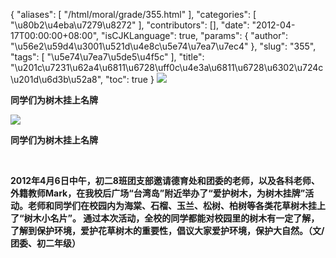 {
    "aliases": [
        "/html/moral/grade/355.html"
    ],
    "categories": [
        "\u80b2\u4eba\u7279\u8272"
    ],
    "contributors": [],
    "date": "2012-04-17T00:00:00+08:00",
    "isCJKLanguage": true,
    "params": {
        "author": "\u56e2\u59d4\u3001\u521d\u4e8c\u5e74\u7ea7\u7ec4"
    },
    "slug": "355",
    "tags": [
        "\u5e74\u7ea7\u5de5\u4f5c"
    ],
    "title": "\u201c\u7231\u62a4\u6811\u6728\uff0c\u4e3a\u6811\u6728\u6302\u724c\u201d\u6d3b\u52a8",
    "toc": true
}
**![](https://cdn.tfls.online/mirror/full/7a74c542226133d2ac7b480c781ca340f59faa27.jpg)**

**同学们为树木挂上名牌**

**![](https://cdn.tfls.online/mirror/full/836f02430acd34d22fdebf84fc115c1910223509.jpg)**

**同学们为树木挂上名牌**

 

**2012年4月6日中午，初二8班团支部邀请德育处和团委的老师，以及各科老师、外籍教师Mark，在我校后广场“台湾岛”附近举办了“爱护树木，为树木挂牌”活动。老师和同学们在校园内为海棠、石榴、玉兰、松树、柏树等各类花草树木挂上了“树木小名片”。 通过本次活动，全校的同学都能对校园里的树木有一定了解，了解到保护环境，爱护花草树木的重要性，倡议大家爱护环境，保护大自然。（文/团委、初二年级）**

